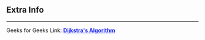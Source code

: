 
<style>
a:link {
    color: #1e28f0;
}
a:visited{
    color: #3c1478;
}
a:hover{
    color: #1e288c;
}
</style>

## Extra Info

-----

Geeks for Geeks Link: [**Dijkstra's Algorithm**][G4GLink]


[G4GLink]: https://www.geeksforgeeks.org/introduction-to-dijkstras-shortest-path-algorithm/